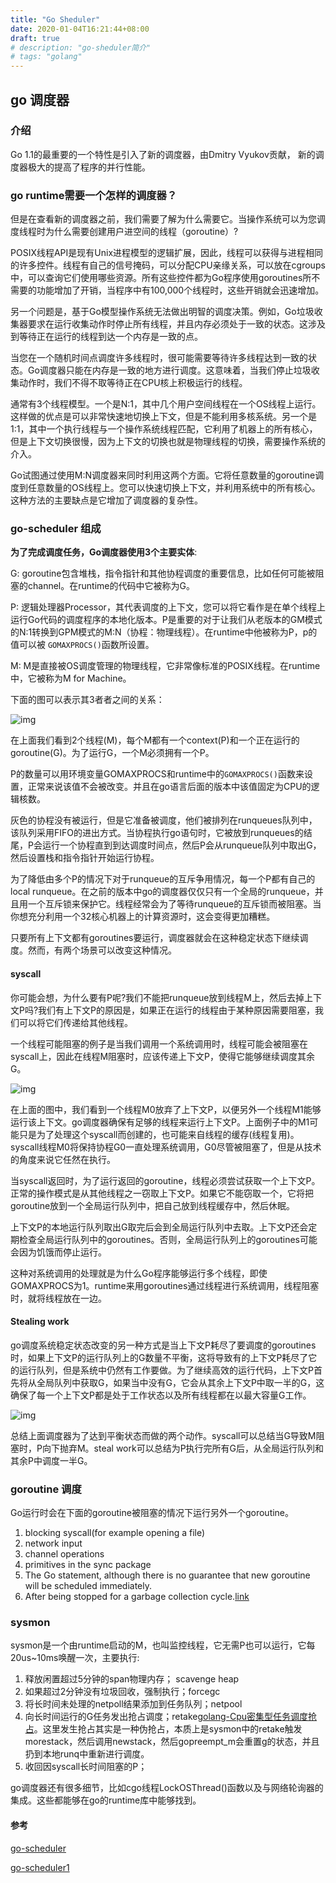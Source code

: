 ```yaml
---
title: "Go Sheduler"
date: 2020-01-04T16:21:44+08:00
draft: true
# description: "go-sheduler简介"
# tags: "golang"
---
```


## go 调度器

### 介绍

Go 1.1的最重要的一个特性是引入了新的调度器，由Dmitry Vyukov贡献， 新的调度器极大的提高了程序的并行性能。

### go runtime需要一个怎样的调度器？

但是在查看新的调度器之前，我们需要了解为什么需要它。当操作系统可以为您调度线程时为什么需要创建用户进空间的线程（goroutine）?

POSIX线程API是现有Unix进程模型的逻辑扩展，因此，线程可以获得与进程相同的许多控件。线程有自己的信号掩码，可以分配CPU亲缘关系，可以放在cgroups中，可以查询它们使用哪些资源。所有这些控件都为Go程序使用goroutines所不需要的功能增加了开销，当程序中有100,000个线程时，这些开销就会迅速增加。

另一个问题是，基于Go模型操作系统无法做出明智的调度决策。例如，Go垃圾收集器要求在运行收集动作时停止所有线程，并且内存必须处于一致的状态。这涉及到等待正在运行的线程到达一个内存是一致的点。

当您在一个随机时间点调度许多线程时，很可能需要等待许多线程达到一致的状态。Go调度器只能在内存是一致的地方进行调度。这意味着，当我们停止垃圾收集动作时，我们不得不取等待正在CPU核上积极运行的线程。

通常有3个线程模型。一个是N:1，其中几个用户空间线程在一个OS线程上运行。这样做的优点是可以非常快速地切换上下文，但是不能利用多核系统。另一个是1:1，其中一个执行线程与一个操作系统线程匹配，它利用了机器上的所有核心，但是上下文切换很慢，因为上下文的切换也就是物理线程的切换，需要操作系统的介入。

Go试图通过使用M:N调度器来同时利用这两个方面。它将任意数量的goroutine调度到任意数量的OS线程上。您可以快速切换上下文，并利用系统中的所有核心。这种方法的主要缺点是它增加了调度器的复杂性。

### go-scheduler 组成

**为了完成调度任务，Go调度器使用3个主要实体**:

G: goroutine包含堆栈，指令指针和其他协程调度的重要信息，比如任何可能被阻塞的channel。在runtime的代码中它被称为G。

P: 逻辑处理器Processor，其代表调度的上下文，您可以将它看作是在单个线程上运行Go代码的调度程序的本地化版本。P是重要的对于让我们从老版本的GM模式的N:1转换到GPM模式的M:N（协程：物理线程）。在runtime中他被称为P，p的值可以被 `GOMAXPROCS()`函数所设置。

M: M是直接被OS调度管理的物理线程，它非常像标准的POSIX线程。在runtime中，它被称为M for Machine。

下面的图可以表示其3者者之间的关系：

![img](https://morsmachine.dk/in-motion.jpg)

在上面我们看到2个线程(M)，每个M都有一个context(P)和一个正在运行的goroutine(G)。为了运行G，一个M必须拥有一个P。

P的数量可以用环境变量GOMAXPROCS和runtime中的`GOMAXPROCS()`函数来设置，正常来说该值不会被改变。并且在go语言后面的版本中该值固定为CPU的逻辑核数。

灰色的协程没有被运行，但是它准备被调度，他们被排列在runqueues队列中， 该队列采用FIFO的进出方式。当协程执行go语句时，它被放到runqueues的结尾，P会运行一个协程直到到达调度时间点，然后P会从runqueue队列中取出G，然后设置栈和指令指针开始运行协程。

为了降低由多个P的情况下对于runqueue的互斥争用情况，每一个P都有自己的local runqueue。在之前的版本中go的调度器仅仅只有一个全局的runqueue，并且用一个互斥锁来保护它。线程经常会为了等待runqueue的互斥锁而被阻塞。当你想充分利用一个32核心机器上的计算资源时，这会变得更加糟糕。

只要所有上下文都有goroutines要运行，调度器就会在这种稳定状态下继续调度。然而，有两个场景可以改变这种情况。

#### syscall

你可能会想，为什么要有P呢?我们不能把runqueue放到线程M上，然后去掉上下文P吗?我们有上下文P的原因是，如果正在运行的线程由于某种原因需要阻塞，我们可以将它们传递给其他线程。

一个线程可能阻塞的例子是当我们调用一个系统调用时，线程可能会被阻塞在syscall上，因此在线程M阻塞时，应该传递上下文P，使得它能够继续调度其余G。

![img](https://morsmachine.dk/syscall.jpg)

在上面的图中，我们看到一个线程M0放弃了上下文P，以便另外一个线程M1能够运行该上下文。go调度器确保有足够的线程来运行上下文P。上面例子中的M1可能只是为了处理这个syscall而创建的，也可能来自线程的缓存(线程复用)。syscall线程M0将保持协程G0一直处理系统调用，G0尽管被阻塞了，但是从技术的角度来说它任然在执行。

当syscall返回时，为了运行返回的goroutine，线程必须尝试获取一个上下文P。正常的操作模式是从其他线程之一窃取上下文P。如果它不能窃取一个，它将把goroutine放到一个全局运行队列中，把自己放到线程缓存中，然后休眠。

上下文P的本地运行队列取出G取完后会到全局运行队列中去取。上下文P还会定期检查全局运行队列中的goroutines。否则，全局运行队列上的goroutines可能会因为饥饿而停止运行。

这种对系统调用的处理就是为什么Go程序能够运行多个线程，即使GOMAXPROCS为1。runtime来用goroutines通过线程进行系统调用，线程阻塞时，就将线程放在一边。

#### Stealing work

go调度系统稳定状态改变的另一种方式是当上下文P耗尽了要调度的goroutines时，如果上下文P的运行队列上的G数量不平衡，这将导致有的上下文P耗尽了它的运行队列，但是系统中仍然有工作要做。为了继续高效的运行代码，上下文P首先将从全局队列中获取G，如果当中没有G，它会从其余上下文P中取一半的G，这确保了每一个上下文P都是处于工作状态以及所有线程都在以最大容量G工作。

![img](https://morsmachine.dk/steal.jpg)

总结上面调度器为了达到平衡状态而做的两个动作。syscall可以总结当G导致M阻塞时，P向下抛弃M。steal work可以总结为P执行完所有G后，从全局运行队列和其余P中调度一半G。

### goroutine 调度

Go运行时会在下面的goroutine被阻塞的情况下运行另外一个goroutine。

1. blocking syscall(for example opening a file)
2. network input
3. channel operations
4. primitives in the sync package
5. The Go statement, although there is no guarantee that new goroutine will be scheduled immediately.
6. After being stopped for a garbage collection cycle.[link](https://codeburst.io/why-goroutines-are-not-lightweight-threads-7c460c1f155f)

### sysmon

sysmon是一个由runtime启动的M，也叫监控线程，它无需P也可以运行，它每20us~10ms唤醒一次，主要执行:

1. 释放闲置超过5分钟的span物理内存； scavenge heap
2. 如果超过2分钟没有垃圾回收，强制执行；forcegc
3. 将长时间未处理的netpoll结果添加到任务队列；netpool
4. 向长时间运行的G任务发出抢占调度；retake[golang-Cpu密集型任务调度抢占](http://xiaorui.cc/2018/06/04/golang%e5%af%86%e9%9b%86%e5%9c%ba%e6%99%af%e4%b8%8b%e5%8d%8f%e7%a8%8b%e8%b0%83%e5%ba%a6%e9%a5%a5%e9%a5%bf%e9%97%ae%e9%a2%98/)。这里发生抢占其实是一种伪抢占，本质上是sysmon中的retake触发morestack，然后调用newstack，然后gopreempt_m会重置g的状态，并且扔到本地runq中重新进行调度。
5. 收回因syscall长时间阻塞的P；

go调度器还有很多细节，比如cgo线程LockOSThread()函数以及与网络轮询器的集成。这些都能够在go的runtime库中能够找到。

#### 参考

[go-scheduler](https://morsmachine.dk/go-scheduler)

[go-scheduler1](https://wudaijun.com/2018/01/go-scheduler/)